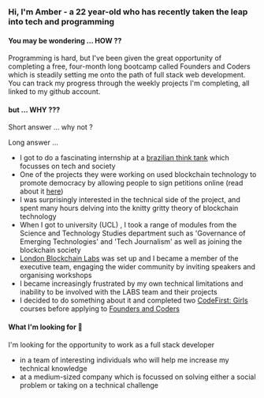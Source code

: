 ### Hi, I'm Amber - a 22 year-old who has recently taken the leap into tech and programming 

#### You may be wondering ... HOW ?? 

Programming is hard, but I've been given the great opportunity of completing  a free, four-month long bootcamp called Founders and Coders which is steadily setting me onto the path of full stack web development. 
You can track my progress through the weekly projects I'm completing, all linked to my github account. 

#### but ... WHY ???

Short answer ... why not ? 

Long answer ... 

- I got to do a fascinating internship at a [brazilian think tank](https://itsrio.org/) which focusses on tech and society
- One of the projects they were working on used blockchain technology to promote democracy by allowing people to sign petitions online (read about it [here](https://itsrio.org/en/projetos/mudamos/)) 
- I was surprisingly interested in the technical side of the project, and spent many hours delving into the knitty gritty theory of blockchain technology 
- When I got to university (UCL) , I took a range of modules from the Science and Technology Studies department such as 'Governance of Emerging Technologies' and 'Tech Journalism' as well as joining the blockchain society
- [London Blockchain Labs](https://londonblockchainlabs.com/) was set up and I became a member of the executive team, engaging the wider community by inviting speakers and organising workshops 
- I became increasingly frustrated by my own technical limitations and inability to be involved with the LABS team and their projects 
- I decided to do something about it and completed two [CodeFirst: Girls](https://codefirstgirls.org.uk/) courses before applying to [Founders and Coders](https://www.foundersandcoders.com/)

#### What I'm looking for :eyes:

I'm looking for the opportunity to work as a full stack developer 
- in a team of interesting individuals who will help me increase my technical knowledge
- at a medium-sized company which is focussed on solving either a social problem or taking on a technical challenge 

#### 



<!--
**amberrignell/amberrignell** is a ✨ _special_ ✨ repository because its `README.md` (this file) appears on your GitHub profile.

Here are some ideas to get you started:

- 🔭 I’m currently working on ...
- 🌱 I’m currently learning ...
- 👯 I’m looking to collaborate on ...
- 🤔 I’m looking for help with ...
- 💬 Ask me about ...
- 📫 How to reach me: ...
- 😄 Pronouns: ...
- ⚡ Fun fact: ...
-->
